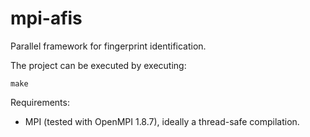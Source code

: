 # mpi-afis
Parallel framework for fingerprint identification.

The project can be executed by executing:

`make`

Requirements:
- MPI (tested with OpenMPI 1.8.7), ideally a thread-safe compilation.
